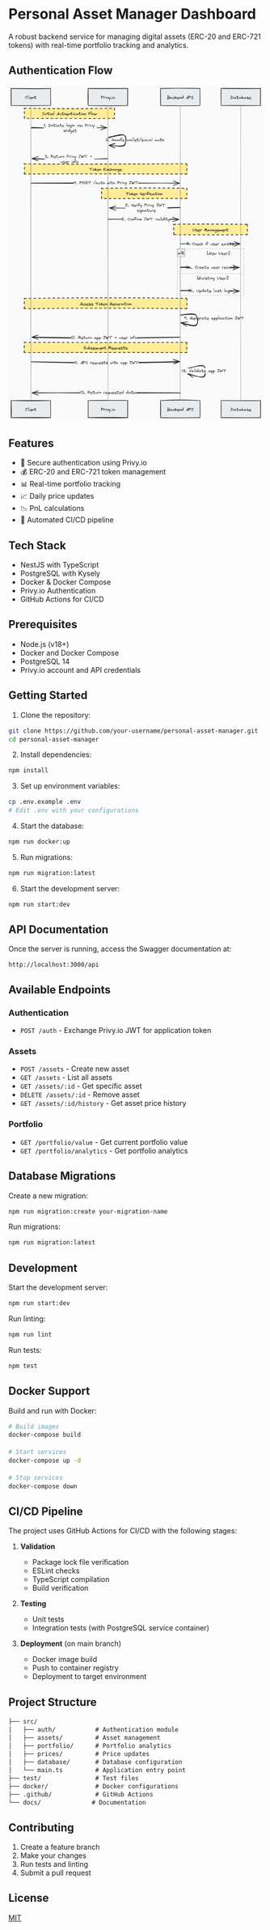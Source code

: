 # Personal Asset Manager Dashboard

A robust backend service for managing digital assets (ERC-20 and ERC-721 tokens) with real-time portfolio tracking and analytics.

## Authentication Flow
![Authentication Flow](./docs/images/authFlow.png)

## Features

- 🔐 Secure authentication using Privy.io
- 💰 ERC-20 and ERC-721 token management
- 📊 Real-time portfolio tracking
- 📈 Daily price updates
- 📉 PnL calculations
- 🔄 Automated CI/CD pipeline

## Tech Stack

- NestJS with TypeScript
- PostgreSQL with Kysely
- Docker & Docker Compose
- Privy.io Authentication
- GitHub Actions for CI/CD

## Prerequisites

- Node.js (v18+)
- Docker and Docker Compose
- PostgreSQL 14
- Privy.io account and API credentials

## Getting Started

1. Clone the repository:
```bash
git clone https://github.com/your-username/personal-asset-manager.git
cd personal-asset-manager
```

2. Install dependencies:
```bash
npm install
```

3. Set up environment variables:
```bash
cp .env.example .env
# Edit .env with your configurations
```

4. Start the database:
```bash
npm run docker:up
```

5. Run migrations:
```bash
npm run migration:latest
```

6. Start the development server:
```bash
npm run start:dev
```

## API Documentation

Once the server is running, access the Swagger documentation at:
```
http://localhost:3000/api
```

## Available Endpoints

### Authentication
- `POST /auth` - Exchange Privy.io JWT for application token

### Assets
- `POST /assets` - Create new asset
- `GET /assets` - List all assets
- `GET /assets/:id` - Get specific asset
- `DELETE /assets/:id` - Remove asset
- `GET /assets/:id/history` - Get asset price history

### Portfolio
- `GET /portfolio/value` - Get current portfolio value
- `GET /portfolio/analytics` - Get portfolio analytics

## Database Migrations

Create a new migration:
```bash
npm run migration:create your-migration-name
```

Run migrations:
```bash
npm run migration:latest
```

## Development

Start the development server:
```bash
npm run start:dev
```

Run linting:
```bash
npm run lint
```

Run tests:
```bash
npm test
```

## Docker Support

Build and run with Docker:
```bash
# Build images
docker-compose build

# Start services
docker-compose up -d

# Stop services
docker-compose down
```

## CI/CD Pipeline

The project uses GitHub Actions for CI/CD with the following stages:

1. **Validation**
   - Package lock file verification
   - ESLint checks
   - TypeScript compilation
   - Build verification

2. **Testing**
   - Unit tests
   - Integration tests (with PostgreSQL service container)

3. **Deployment** (on main branch)
   - Docker image build
   - Push to container registry
   - Deployment to target environment

## Project Structure

```
├── src/
│   ├── auth/           # Authentication module
│   ├── assets/         # Asset management
│   ├── portfolio/      # Portfolio analytics
│   ├── prices/         # Price updates
│   ├── database/       # Database configuration
│   └── main.ts         # Application entry point
├── test/               # Test files
├── docker/             # Docker configurations
├── .github/            # GitHub Actions
└── docs/              # Documentation
```

## Contributing

1. Create a feature branch
2. Make your changes
3. Run tests and linting
4. Submit a pull request

## License

[MIT](LICENSE)